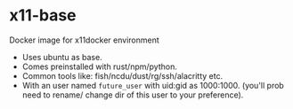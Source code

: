 # x11-base
Docker image for x11docker environment
- Uses ubuntu as base.  
- Comes preinstalled with rust/npm/python.  
- Common tools like: fish/ncdu/dust/rg/ssh/alacritty etc.  
- With an user named `future_user` with uid:gid as 1000:1000. (you'll prob need to rename/ change dir of this user to your preference).
